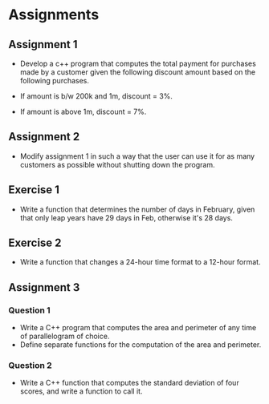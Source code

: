 # Assignments

## Assignment 1

- Develop a c++ program that computes the total payment for purchases made by a customer given the following discount amount based on the following purchases.

- If amount is b/w 200k and 1m, discount = 3%.

- If amount is above 1m, discount = 7%.

## Assignment 2

- Modify assignment 1 in such a way that the user can use it for as many customers as possible without shutting down the program.

## Exercise 1

- Write a function that determines the number of days in February, given that only leap years have 29 days in Feb, otherwise it's 28 days.

## Exercise 2

- Write a function that changes a 24-hour time format to a 12-hour format.


## Assignment 3

### Question 1

- Write a C++ program that computes the area and perimeter of any time of parallelogram of choice.
- Define separate functions for the computation of the area and perimeter.

### Question 2

- Write a C++ function that computes the standard deviation of four scores, and write a function to call it.